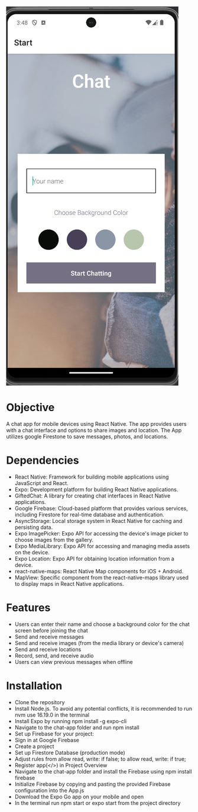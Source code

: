 ![image of app's home screen](/assets/screenshot_1.png)

# Objective
A chat app for mobile devices using React Native. The app provides users with a chat interface and options to share images and location. The App utilizes google Firestone to save messages, photos, and locations.

# Dependencies
- React Native: Framework for building mobile applications using JavaScript and React.
- Expo: Development platform for building React Native applications.
- GiftedChat: A library for creating chat interfaces in React Native applications.
- Google Firebase: Cloud-based platform that provides various services, including Firestore for real-time database and authentication.
- AsyncStorage: Local storage system in React Native for caching and persisting data.
- Expo ImagePicker: Expo API for accessing the device's image picker to choose images from the gallery.
- Expo MediaLibrary: Expo API for accessing and managing media assets on the device.
- Expo Location: Expo API for obtaining location information from a device.
- react-native-maps: React Native Map components for iOS + Android.
- MapView: Specific component from the react-native-maps library used to display maps in React Native applications.

# Features
- Users can enter their name and choose a background color for the chat screen before joining the chat
- Send and receive messages
- Send and receive images (from the media library or device's camera)
- Send and receive locations
- Record, send, and receive audio
- Users can view previous messages when offline

# Installation
- Clone the repository
- Install Node.js. To avoid any potential conflicts, it is recommended to run nvm use 16.19.0 in the terminal
- Install Expo by running npm install -g expo-cli
- Navigate to the chat-app folder and run npm install
- Set up Firebase for your project:
- Sign in at Google Firebase
- Create a project
- Set up Firestore Database (production mode)
- Adjust rules from allow read, write: if false; to allow read, write: if true;
- Register app(</>) in Project Overview
- Navigate to the chat-app folder and install the Firebase using npm install firebase
- Initialize Firebase by copying and pasting the provided Firebase configuration into the App.js
- Download the Expo Go app on your mobile and open
- In the terminal run npm start or expo start from the project directory



